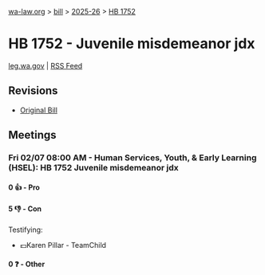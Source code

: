 [wa-law.org](/) > [bill](/bill/) > [2025-26](/bill/2025-26/) > [HB 1752](/bill/2025-26/hb/1752/)

# HB 1752 - Juvenile misdemeanor jdx
[leg.wa.gov](https://app.leg.wa.gov/billsummary?BillNumber=1752&Year=2025&Initiative=false) | [RSS Feed](./rss.xml)

## Revisions
* [Original Bill](1/)

## Meetings
### Fri 02/07 08:00 AM - Human Services, Youth, & Early Learning (HSEL): HB 1752 Juvenile misdemeanor jdx
#### 0 👍 - Pro

#### 5 👎 - Con
Testifying:
* 💵Karen Pillar - TeamChild

#### 0 ❓ - Other
